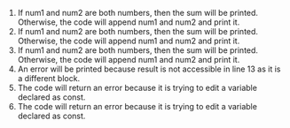 1. If num1 and num2 are both numbers, then the sum will be printed. Otherwise, the code will append num1 and num2 and print it.
2. If num1 and num2 are both numbers, then the sum will be printed. Otherwise, the code will append num1 and num2 and print it.
3. If num1 and num2 are both numbers, then the sum will be printed. Otherwise, the code will append num1 and num2 and print it.
4. An error will be printed because result is not accessible in line 13 as it is a different block.
5. The code will return an error because it is trying to edit a variable declared as const.
6. The code will return an error because it is trying to edit a variable declared as const.